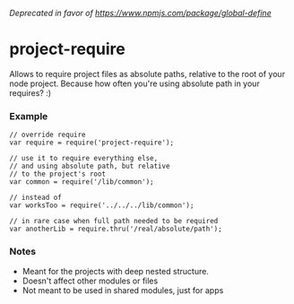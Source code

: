 _Deprecated in favor of https://www.npmjs.com/package/global-define_

# project-require 

Allows to require project files as absolute paths, relative to the root of your node project.
Because how often you're using absolute path in your requires? :)

### Example

```
// override require
var require = require('project-require');

// use it to require everything else,
// and using absolute path, but relative
// to the project's root
var common = require('/lib/common');

// instead of
var worksToo = require('../../../lib/common');

// in rare case when full path needed to be required
var anotherLib = require.thru('/real/absolute/path');
```

### Notes

- Meant for the projects with deep nested structure.
- Doesn't affect other modules or files
- Not meant to be used in shared modules, just for apps
